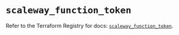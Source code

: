 # `scaleway_function_token`

Refer to the Terraform Registry for docs: [`scaleway_function_token`](https://registry.terraform.io/providers/scaleway/scaleway/2.53.0/docs/resources/function_token).
